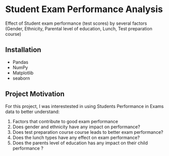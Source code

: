 # Student Exam Performance Analysis
Effect of Student exam performance (test scores) by several factors (Gender, Ethnicity, Parental level of education, Lunch, Test preparation course)


## Installation 
- Pandas
- NumPy
- Matplotlib 
- seaborn


## Project Motivation

For this project, I was interestested in using Students Performance in Exams data to better understand:

1. Factors that contribute to good exam performance 
2. Does gender and ethnicity have any impact on performance?
3. Does test preparation course course leads to better exam performance?
4. Does the lunch types have any effect on exam performance?
5. Does the parents level of education has any impact on their child performance ?







